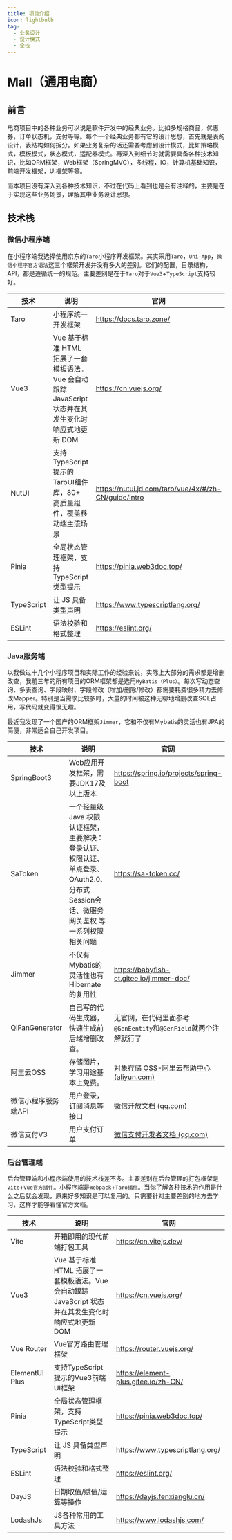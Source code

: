 ```yaml
---
title: 项目介绍
icon: lightbulb
tag:
  - 业务设计
  - 设计模式
  - 全栈
---
```


# Mall（通用电商）

## 前言

电商项目中的各种业务可以说是软件开发中的经典业务。比如多规格商品，优惠券，订单状态机，支付等等。每个一个经典业务都有它的设计思想，首先就是表的设计，表结构如何拆分。如果业务复杂的话还需要考虑到设计模式，比如策略模式，模板模式，状态模式，适配器模式。再深入到细节时就需要具备各种技术知识，比如ORM框架，Web框架（SpringMVC），多线程，IO，计算机基础知识，前端开发框架，UI框架等等。

而本项目没有深入到各种技术知识，不过在代码上看到也是会有注释的，主要是在于实现这些业务场景，理解其中业务设计思想。

## 技术栈

### 微信小程序端

在小程序端我选择使用京东的`Taro`小程序开发框架。其实采用`Taro`，`Uni-App`，`微信小程序官方语法`这三个框架开发并没有多大的差别。它们的配置，目录结构，API，都是遵循统一的规范。主要差别是在于`Taro`对于`Vue3`+`TypeScript`支持较好。

| 技术         | 说明                                                                | 官网                                                     |
|------------|-------------------------------------------------------------------|--------------------------------------------------------|
| Taro       | 小程序统一开发框架                                                         | <https://docs.taro.zone/>                              |
| Vue3       | Vue 基于标准 HTML 拓展了一套模板语法。Vue 会自动跟踪 JavaScript 状态并在其发生变化时响应式地更新 DOM | https://cn.vuejs.org/                                  |
| NutUI      | 支持TypeScript提示的TaroUI组件库，80+ 高质量组件，覆盖移动端主流场景                      | <https://nutui.jd.com/taro/vue/4x/#/zh-CN/guide/intro> |
| Pinia      | 全局状态管理框架，支持TypeScript类型提示                                         | <https://pinia.web3doc.top/>                           |
| TypeScript | 让 JS 具备类型声明                                                       | <https://www.typescriptlang.org/>                      |
| ESLint     | 语法校验和格式整理                                                         | <https://eslint.org/>                                  |

### Java服务端

以我做过十几个小程序项目和实际工作的经验来说，实际上大部分的需求都是增删改查，我前三年的所有项目的ORM框架都是选用`MyBatis（Plus）`。每次写动态查询、多表查询、字段映射、字段修改（增加/删除/修改）都需要耗费很多精力去修改Mapper。特别是当需求比较多时，大量的时间被这种无聊地增删改查SQL占用，写代码就变得很无趣。

最近我发现了一个国产的ORM框架`Jimmer`，它和不仅有Mybatis的灵活也有JPA的简便，非常适合自己开发项目。

| 技术             | 说明                                                                             | 官网                                                                                     |
|----------------|--------------------------------------------------------------------------------|----------------------------------------------------------------------------------------|
| SpringBoot3    | Web应用开发框架，需要JDK17及以上版本                                                         | https://spring.io/projects/spring-boot                                                 |
| SaToken        | 一个轻量级 Java 权限认证框架，主要解决：登录认证、权限认证、单点登录、OAuth2.0、分布式Session会话、微服务网关鉴权 等一系列权限相关问题 | https://sa-token.cc/                                                                   |
| Jimmer         | 不仅有Mybatis的灵活性也有Hibernate的复用性                                                  | https://babyfish-ct.gitee.io/jimmer-doc/                                               |
| QiFanGenerator | 自己写的代码生成器，快速生成前后端增删改查。                                                         | 无官网，在代码里面参考`@GenEentity`和`@GenField`就两个注解就行了                                           |
| 阿里云OSS         | 存储图片，学习用途基本上免费。                                                                | [对象存储 OSS-阿里云帮助中心 (aliyun.com)](https://help.aliyun.com/zh/oss/)                       |
| 微信小程序服务端API    | 用户登录，订阅消息等接口                                                                   | [微信开放文档 (qq.com)](https://developers.weixin.qq.com/miniprogram/dev/OpenApiDoc/)        |
| 微信支付V3         | 用户支付订单                                                                         | [微信支付开发者文档 (qq.com)](https://pay.weixin.qq.com/wiki/doc/apiv3/wxpay/pages/index.shtml) |

### 后台管理端

后台管理端和小程序端使用的技术栈差不多。主要差别在后台管理的打包框架是`Vite`+`Vue官方插件`。小程序端是`Webpack`+`Taro插件`。当你了解各种技术的作用是什么之后就会发现，原来好多知识是可以复用的。只需要针对主要差别的地方去学习，这样才能够看懂官方文档。

| 技术             | 说明                                                                | 官网                                   |
|----------------|-------------------------------------------------------------------|--------------------------------------|
| Vite           | 开箱即用的现代前端打包工具                                                     | https://cn.vitejs.dev/               |
| Vue3           | Vue 基于标准 HTML 拓展了一套模板语法。Vue 会自动跟踪 JavaScript 状态并在其发生变化时响应式地更新 DOM | https://cn.vuejs.org/                |
| Vue Router     | Vue官方路由管理框架                                                       | https://router.vuejs.org/            |
| ElementUI Plus | 支持TypeScript提示的Vue3前端UI框架                                         | https://element-plus.gitee.io/zh-CN/ |
| Pinia          | 全局状态管理框架，支持TypeScript类型提示                                         | <https://pinia.web3doc.top/>         |
| TypeScript     | 让 JS 具备类型声明                                                       | <https://www.typescriptlang.org/>    |
| ESLint         | 语法校验和格式整理                                                         | <https://eslint.org/>                |
| DayJS          | 日期取值/赋值/运算等操作                                                     | https://dayjs.fenxianglu.cn/         |
| LodashJs       | JS各种常用的工具方法                                                       | https://www.lodashjs.com/            |
